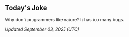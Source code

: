 ## Today's Joke
Why don't programmers like nature? It has too many bugs.

*Updated September 03, 2025 (UTC)*
